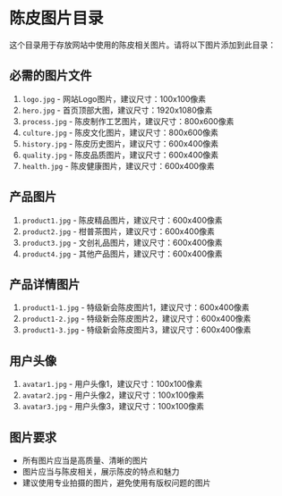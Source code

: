 # 陈皮图片目录

这个目录用于存放网站中使用的陈皮相关图片。请将以下图片添加到此目录：

## 必需的图片文件

1. `logo.jpg` - 网站Logo图片，建议尺寸：100x100像素
2. `hero.jpg` - 首页顶部大图，建议尺寸：1920x1080像素
3. `process.jpg` - 陈皮制作工艺图片，建议尺寸：800x600像素
4. `culture.jpg` - 陈皮文化图片，建议尺寸：800x600像素
5. `history.jpg` - 陈皮历史图片，建议尺寸：600x400像素
6. `quality.jpg` - 陈皮品质图片，建议尺寸：600x400像素
7. `health.jpg` - 陈皮健康图片，建议尺寸：600x400像素

## 产品图片

1. `product1.jpg` - 陈皮精品图片，建议尺寸：600x400像素
2. `product2.jpg` - 柑普茶图片，建议尺寸：600x400像素
3. `product3.jpg` - 文创礼品图片，建议尺寸：600x400像素
4. `product4.jpg` - 其他产品图片，建议尺寸：600x400像素

## 产品详情图片

1. `product1-1.jpg` - 特级新会陈皮图片1，建议尺寸：600x400像素
2. `product1-2.jpg` - 特级新会陈皮图片2，建议尺寸：600x400像素
3. `product1-3.jpg` - 特级新会陈皮图片3，建议尺寸：600x400像素

## 用户头像

1. `avatar1.jpg` - 用户头像1，建议尺寸：100x100像素
2. `avatar2.jpg` - 用户头像2，建议尺寸：100x100像素
3. `avatar3.jpg` - 用户头像3，建议尺寸：100x100像素

## 图片要求

- 所有图片应当是高质量、清晰的图片
- 图片应当与陈皮相关，展示陈皮的特点和魅力
- 建议使用专业拍摄的图片，避免使用有版权问题的图片 